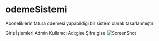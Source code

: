 # odemeSistemi
Aboneliklerin fatura ödemesi yapabildiği bir sistem olarak tasarlanmıştır

Giriş İşlemleri
Admin 
Kullanıcı Adı:gise
Şifre:gise
![ScreenShot](AboneSil.png
)
